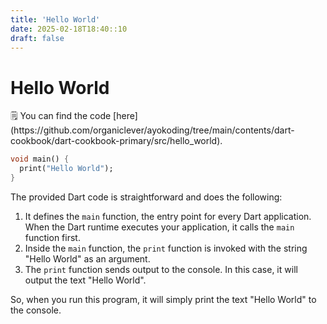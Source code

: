 ```yaml
---
title: 'Hello World'
date: 2025-02-18T18:40::10
draft: false
---
```


# Hello World

<aside>
🗒️ You can find the code [here](https://github.com/organiclever/ayokoding/tree/main/contents/dart-cookbook/dart-cookbook-primary/src/hello_world).

</aside>

```dart
void main() {
  print("Hello World");
}
```

The provided Dart code is straightforward and does the following:

1. It defines the `main` function, the entry point for every Dart application. When the Dart runtime executes your application, it calls the `main` function first.
2. Inside the `main` function, the `print` function is invoked with the string "Hello World" as an argument.
3. The `print` function sends output to the console. In this case, it will output the text "Hello World".

So, when you run this program, it will simply print the text "Hello World" to the console.

